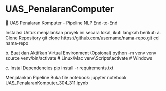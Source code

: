 # UAS_PenalaranComputer
📘 UAS Penalaran Komputer - Pipeline NLP End-to-End

Instalasi
Untuk menjalankan proyek ini secara lokal, ikuti langkah berikut:
a. Clone Repository
git clone https://github.com/username/nama-repo.git cd nama-repo

b. Buat dan Aktifkan Virtual Environment (Opsional)
python -m venv venv source venv/bin/activate  # Linux/Mac venv\Scripts\activate     # Windows

c. Instal Dependencies
pip install -r requirements.txt

Menjalankan Pipeline
Buka file notebook:
jupyter notebook UAS_PenalaranKomputer_304_311.ipynb


